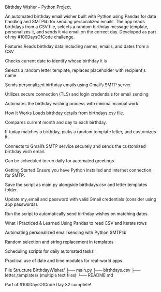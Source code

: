 Birthday Wisher – Python Project

An automated birthday email wisher built with Python using Pandas for data handling and SMTPlib for sending personalized emails. The app reads birthdays from a CSV file, selects a random birthday message template, personalizes it, and sends it via email on the correct day. Developed as part of my #100DaysOfCode challenge.

Features
Reads birthday data including names, emails, and dates from a CSV

Checks current date to identify whose birthday it is

Selects a random letter template, replaces placeholder with recipient's name

Sends personalized birthday emails using Gmail’s SMTP server

Utilizes secure connection (TLS) and login credentials for email sending

Automates the birthday wishing process with minimal manual work

How It Works
Loads birthday details from birthdays.csv file.

Compares current month and day to each birthday.

If today matches a birthday, picks a random template letter, and customizes it.

Connects to Gmail’s SMTP service securely and sends the customized birthday wish email.

Can be scheduled to run daily for automated greetings.

Getting Started
Ensure you have Python installed and internet connection for SMTP.

Save the script as main.py alongside birthdays.csv and letter templates folder.

Update my_email and password with valid Gmail credentials (consider using app passwords).

Run the script to automatically send birthday wishes on matching dates.

What I Practiced & Learned
Using Pandas to read CSV and iterate rows

Automating personalized email sending with Python SMTPlib

Random selection and string replacement in templates

Scheduling scripts for daily automated tasks

Practical use of date and time modules for real-world apps

File Structure
BirthdayWisher/
├── main.py
├── birthdays.csv
├── letter_templates/ (multiple text files)
└── README.md

Part of #100DaysOfCode
Day 32 complete!

